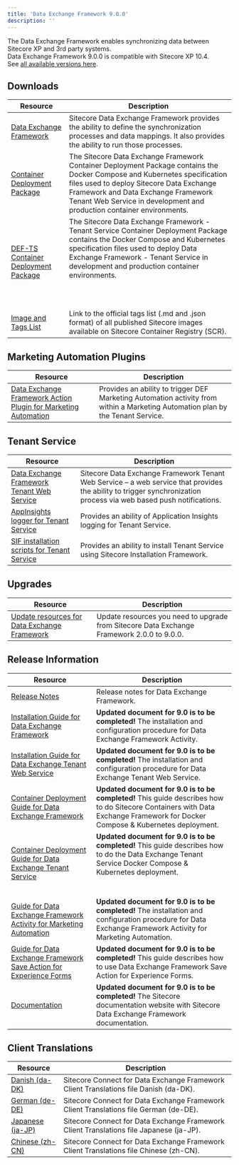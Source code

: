 ```yaml
---
title: 'Data Exchange Framework 9.0.0'
description: ''
---
```


The Data Exchange Framework enables synchronizing data between Sitecore XP and 3rd party systems.\
Data Exchange Framework 9.0.0 is compatible with Sitecore XP 10.4.\
See [all available versions here](/downloads/Data_Exchange_Framework).

## Downloads

| Resource                                                                                                                                                                                        | Description                                                                                                                                                                                                                                                                               |
| ----------------------------------------------------------------------------------------------------------------------------------------------------------------------------------------------- | ----------------------------------------------------------------------------------------------------------------------------------------------------------------------------------------------------------------------------------------------------------------------------------------- |
| [Data Exchange Framework](https://scdp.blob.core.windows.net/downloads/Data%20Exchange%20Framework/9x/Data%20Exchange%20Framework%20900/Data%20Exchange%20Framework%209.0.7%20rev.%2001658.zip) | Sitecore Data Exchange Framework provides the ability to define the synchronization processes and data mappings. It also provides the ability to run those processes.                                                                                                                     |
| [Container Deployment Package](https://github.com/Sitecore/container-deployment/releases/tag/def%2F9.0.7.01658.741)                                                                             | The Sitecore Data Exchange Framework Container Deployment Package contains the Docker Compose and Kubernetes specification files used to deploy Sitecore Data Exchange Framework and Data Exchange Framework Tenant Web Service in development and production container environments.     |
| [DEF-TS Container Deployment Package](https://github.com/Sitecore/container-deployment/releases/tag/def-ts%2F9.0.7.01658.388)                                                                   | The Sitecore Data Exchange Framework - Tenant Service Container Deployment Package contains the Docker Compose and Kubernetes specification files used to deploy Data Exchange Framework - Tenant Service in development and production container environments.<br /><br /> <br /> <br /> |
| [Image and Tags List](https://github.com/Sitecore/docker-images/tree/master/tags)                                                                                                               | Link to the official tags list (.md and .json format) of all published Sitecore images available on Sitecore Container Registry (SCR).                                                                                                                                                    |

## Marketing Automation Plugins

| Resource                                                                                                                                                                                                                                                                                              | Description                                                                                                                     |
| ----------------------------------------------------------------------------------------------------------------------------------------------------------------------------------------------------------------------------------------------------------------------------------------------------- | ------------------------------------------------------------------------------------------------------------------------------- |
| [Data Exchange Framework Action Plugin for Marketing Automation](https://scdp.blob.core.windows.net/downloads/Data%20Exchange%20Framework/9x/Data%20Exchange%20Framework%20900/Sitecore%20Data%20Exchange%20Framework%20Action%20Plugin%20for%20Marketing%20Automation%209.0.7-r01658.2409.scwdp.zip) | Provides an ability to trigger DEF Marketing Automation activity from within a Marketing Automation plan by the Tenant Service. |

## Tenant Service

| Resource                                                                                                                                                                                                                                                     | Description                                                                                                                                                        |
| ------------------------------------------------------------------------------------------------------------------------------------------------------------------------------------------------------------------------------------------------------------ | ------------------------------------------------------------------------------------------------------------------------------------------------------------------ |
| [Data Exchange Framework Tenant Web Service](https://scdp.blob.core.windows.net/downloads/Data%20Exchange%20Framework/9x/Data%20Exchange%20Framework%20900/Sitecore%20Data%20Exchange%20Framework%20Tenant%20Web%20Service%209.0.7%20rev.%2001658.scwdp.zip) | Sitecore Data Exchange Framework Tenant Web Service – a web service that provides the ability to trigger synchronization process via web based push notifications. |
| [AppInsights logger for Tenant Service](https://scdp.blob.core.windows.net/downloads/Data%20Exchange%20Framework/9x/Data%20Exchange%20Framework%20900/AppInsights%20logger%20for%20Tenant%20Service%209.0.7%20rev.%2001658.scwdp.zip)                        | Provides an ability of Application Insights logging for Tenant Service.                                                                                            |
| [SIF installation scripts for Tenant Service](https://scdp.blob.core.windows.net/downloads/Data%20Exchange%20Framework/9x/Data%20Exchange%20Framework%20900/SIFInstallationScriptsforTenantService.zip)                                                      | Provides an ability to install Tenant Service using Sitecore Installation Framework.                                                                               |

## Upgrades

| Resource                                                                                                                | Description                                                                                |
| ----------------------------------------------------------------------------------------------------------------------- | ------------------------------------------------------------------------------------------ |
| [Update resources for Data Exchange Framework](/downloads/Resource_files_for_Modules/1x/Resource_files_for_Modules_100) | Update resources you need to upgrade from Sitecore Data Exchange Framework 2.0.0 to 9.0.0. |

## Release Information

| Resource                                                                                                                                                                                                                              | Description                                                                                                                                                                  |
| ------------------------------------------------------------------------------------------------------------------------------------------------------------------------------------------------------------------------------------- | ---------------------------------------------------------------------------------------------------------------------------------------------------------------------------- |
| [Release Notes](/downloads/Data_Exchange_Framework/9x/Data_Exchange_Framework_900/Release_Notes)                                                                                                                                      | Release notes for Data Exchange Framework.                                                                                                                                   |
| [Installation Guide for Data Exchange Framework](https://doc.sitecore.com/xp/en/developers/def/80/data-exchange-framework/install-data-exchange-framework-on-prem.html)                                                               | **Updated document for 9.0 is to be completed!** The installation and configuration procedure for Data Exchange Framework Activity.                                          |
| [Installation Guide for Data Exchange Tenant Web Service](https://doc.sitecore.com/xp/en/developers/def/80/data-exchange-framework/install-the-tenant-web-service.html)                                                               | **Updated document for 9.0 is to be completed!** The installation and configuration procedure for Data Exchange Tenant Web Service.                                          |
| [Container Deployment Guide for Data Exchange Framework](https://doc.sitecore.com/xp/en/developers/def/80/data-exchange-framework/installing-data-exchange-framework-on-containers.html)                                              | **Updated document for 9.0 is to be completed!** This guide describes how to do Sitecore Containers with Data Exchange Framework for Docker Compose & Kubernetes deployment. |
| [Container Deployment Guide for Data Exchange Tenant Service](https://doc.sitecore.com/xp/en/developers/def/80/data-exchange-framework/installing-the-tenant-service-on-containers.html)                                              | **Updated document for 9.0 is to be completed!** This guide describes how to do the Data Exchange Tenant Service Docker Compose & Kubernetes deployment. <br /> <br /><br /> |
| [Guide for Data Exchange Framework Activity for Marketing Automation](https://doc.sitecore.com/xp/en/developers/def/80/data-exchange-framework/walkthrough--setting-up-a-marketing-automation-action-in-data-exchange-framework.html) | **Updated document for 9.0 is to be completed!** The installation and configuration procedure for Data Exchange Framework Activity for Marketing Automation.                 |
| [Guide for Data Exchange Framework Save Action for Experience Forms](https://doc.sitecore.com/xp/en/developers/def/80/data-exchange-framework/walkthrough--creating-a-custom-form-save-action.html)                                   | **Updated document for 9.0 is to be completed!** This guide describes how to use Data Exchange Framework Save Action for Experience Forms.                                   |
| [Documentation](https://doc.sitecore.com/developers/def/80/data-exchange-framework/en/index-en.html)                                                                                                                                  | **Updated document for 9.0 is to be completed!** The Sitecore documentation website with Sitecore Data Exchange Framework documentation.                                     |

## Client Translations

| Resource                                                                                                                                                                                             | Description                                                                             |
| ---------------------------------------------------------------------------------------------------------------------------------------------------------------------------------------------------- | --------------------------------------------------------------------------------------- |
| [Danish (da-DK)](<https://scdp.blob.core.windows.net/downloads/Data%20Exchange%20Framework/9x/Data%20Exchange%20Framework%20900/Data%20Exchange%20Framework%209.0.7%20rev.%2001658%20(da-DK).zip>)   | Sitecore Connect for Data Exchange Framework Client Translations file Danish (da-DK).   |
| [German (de-DE)](<https://scdp.blob.core.windows.net/downloads/Data%20Exchange%20Framework/9x/Data%20Exchange%20Framework%20900/Data%20Exchange%20Framework%209.0.7%20rev.%2001658%20(de-DE).zip>)   | Sitecore Connect for Data Exchange Framework Client Translations file German (de-DE).   |
| [Japanese (ja-JP)](<https://scdp.blob.core.windows.net/downloads/Data%20Exchange%20Framework/9x/Data%20Exchange%20Framework%20900/Data%20Exchange%20Framework%209.0.7%20rev.%2001658%20(ja-JP).zip>) | Sitecore Connect for Data Exchange Framework Client Translations file Japanese (ja-JP). |
| [Chinese (zh-CN)](<https://scdp.blob.core.windows.net/downloads/Data%20Exchange%20Framework/9x/Data%20Exchange%20Framework%20900/Data%20Exchange%20Framework%209.0.7%20rev.%2001658%20(zh-CN).zip>)  | Sitecore Connect for Data Exchange Framework Client Translations file Chinese (zh-CN).  |
